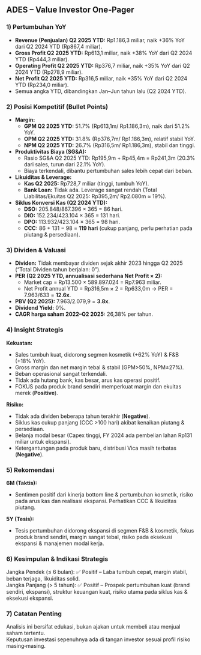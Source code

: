 ## ADES – Value Investor One‑Pager

### 1) Pertumbuhan YoY
- **Revenue (Penjualan) Q2 2025 YTD:** Rp1.186,3 miliar, naik +36% YoY dari Q2 2024 YTD (Rp867,4 miliar).
- **Gross Profit Q2 2025 YTD:** Rp613,1 miliar, naik +38% YoY dari Q2 2024 YTD (Rp444,3 miliar).
- **Operating Profit Q2 2025 YTD:** Rp376,7 miliar, naik +35% YoY dari Q2 2024 YTD (Rp278,9 miliar).
- **Net Profit Q2 2025 YTD:** Rp316,5 miliar, naik +35% YoY dari Q2 2024 YTD (Rp234,0 miliar).
- Semua angka YTD, dibandingkan Jan–Jun tahun lalu (Q2 2024 YTD).

### 2) Posisi Kompetitif (Bullet Points)
- **Margin:**
  - **GPM Q2 2025 YTD:** 51.7% (Rp613,1m/ Rp1.186,3m), naik dari 51.2% YoY.
  - **OPM Q2 2025 YTD:** 31.8% (Rp376,7m/ Rp1.186,3m), relatif stabil YoY.
  - **NPM Q2 2025 YTD:** 26.7% (Rp316,5m/ Rp1.186,3m), stabil dan tinggi.
- **Produktivitas Biaya (SG&A):**
  - Rasio SG&A Q2 2025 YTD: Rp195,9m + Rp45,4m = Rp241,3m (20.3% dari sales, turun dari 22.1% YoY).
  - Biaya terkendali, dibantu pertumbuhan sales lebih cepat dari beban.
- **Likuiditas & Leverage:**
  - **Kas Q2 2025:** Rp728,7 miliar (tinggi, tumbuh YoY).
  - **Bank Loan:** Tidak ada. Leverage sangat rendah (Total Liabilitas/Ekuitas Q2 2025: Rp395,2m/ Rp2.080m ≈ 19%).
- **Siklus Konversi Kas (Q2 2024 YTD):**
  - **DSO:** 205.848/867.396 × 365 = 86 hari.
  - **DIO:** 152.234/423.104 × 365 = 131 hari.
  - **DPO:** 113.932/423.104 × 365 = 98 hari.
  - **CCC:** 86 + 131 − 98 = **119 hari** (cukup panjang, perlu perhatian pada piutang & persediaan).

### 3) Dividen & Valuasi
- **Dividen:** Tidak membayar dividen sejak akhir 2023 hingga Q2 2025 (“Total Dividen tahun berjalan: 0”).
- **PER (Q2 2025 YTD, annualisasi sederhana Net Profit × 2):**
  - Market cap = Rp13.500 × 589.897.024 = Rp7.963 miliar.
  - Net Profit annual YTD = Rp316,5m × 2 = Rp633,0m → PER = 7.963/633 = **12.6x**.
- **PBV (Q2 2025):** 7.963/2.079,9 = **3.8x**.
- **Dividend Yield:** 0%.
- **CAGR harga saham 2022–Q2 2025:** 26,38% per tahun.
  
### 4) Insight Strategis
**Kekuatan:**  
- Sales tumbuh kuat, didorong segmen kosmetik (+62% YoY) & F&B (+18% YoY).
- Gross margin dan net margin tebal & stabil (GPM>50%, NPM±27%).
- Beban operasional sangat terkendali.
- Tidak ada hutang bank, kas besar, arus kas operasi positif.
- FOKUS pada produk brand sendiri memperkuat margin dan ekuitas merek (**Positive**).

**Risiko:**  
- Tidak ada dividen beberapa tahun terakhir (**Negative**).
- Siklus kas cukup panjang (CCC >100 hari) akibat kenaikan piutang & persediaan.
- Belanja modal besar (Capex tinggi, FY 2024 ada pembelian lahan Rp131 miliar untuk ekspansi).
- Ketergantungan pada produk baru, distribusi Vica masih terbatas (**Negative**).

### 5) Rekomendasi
**6M (Taktis):**  
- Sentimen positif dari kinerja bottom line & pertumbuhan kosmetik, risiko pada arus kas dan realisasi ekspansi. Perhatikan CCC & likuiditas piutang.

**5Y (Tesis):**  
- Tesis pertumbuhan didorong ekspansi di segmen F&B & kosmetik, fokus produk brand sendiri, margin sangat tebal, risiko pada eksekusi ekspansi & manajemen modal kerja.

### 6) Kesimpulan & Indikasi Strategis
Jangka Pendek (≤ 6 bulan): ✅ Positif – Laba tumbuh cepat, margin stabil, beban terjaga, likuiditas solid.  
Jangka Panjang (> 5 tahun): ✅ Positif – Prospek pertumbuhan kuat (brand sendiri, ekspansi), struktur keuangan kuat, risiko utama pada siklus kas & eksekusi ekspansi.

### 7) Catatan Penting
Analisis ini bersifat edukasi, bukan ajakan untuk membeli atau menjual saham tertentu.  
Keputusan investasi sepenuhnya ada di tangan investor sesuai profil risiko masing‑masing.